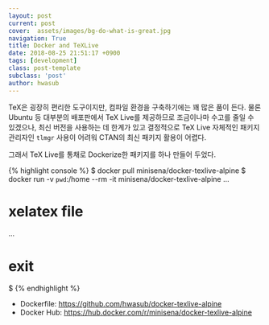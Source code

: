 ```yaml
---
layout: post
current: post
cover:  assets/images/bg-do-what-is-great.jpg
navigation: True
title: Docker and TeXLive
date: 2018-08-25 21:51:17 +0900
tags: [development]
class: post-template
subclass: 'post'
author: hwasub
---
```


TeX은 굉장히 편리한 도구이지만, 컴파일 환경을 구축하기에는 꽤 많은 품이 든다. 물론 Ubuntu 등 대부분의 배포판에서 TeX Live를 제공하므로 조금이나마 수고를 줄일 수 있겠으나, 최신 버전을 사용하는 데 한계가 있고 결정적으로 TeX Live 자체적인 패키지 관리자인 `tlmgr` 사용이 어려워 CTAN의 최신 패키지 활용이 어렵다.

그래서 TeX Live를 통채로 Dockerize한 패키지를 하나 만들어 두었다.

{% highlight console %}
$ docker pull minisena/docker-texlive-alpine
$ docker run -v `pwd`:/home --rm -it minisena/docker-texlive-alpine
...
# xelatex file
...
# exit
$ 
{% endhighlight %}

 * Dockerfile: <https://github.com/hwasub/docker-texlive-alpine>
 * Docker Hub: <https://hub.docker.com/r/minisena/docker-texlive-alpine>
